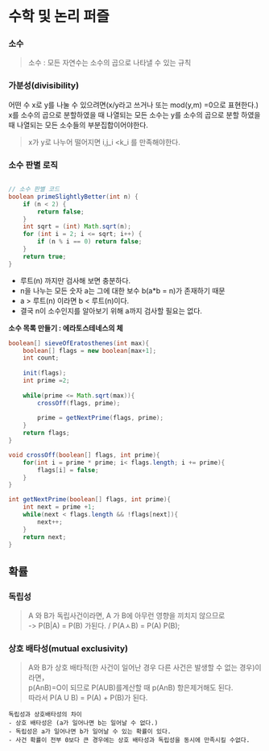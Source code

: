 # 수학 및 논리 퍼즐


### 소수

> 소수 : 모든 자연수는 소수의 곱으로 나타낼 수 있는 규칙


### 가분성(divisibility)

어떤 수 x로 y를 나눌 수 있으려면(x/y라고 쓰거나 또는 mod(y,m) =0으로 표현한다.)   
x를 소수의 곱으로 분할하였을 때 나열되는 모든 소수는 y를 소수의 곱으로 분할 하였을 때 나열되는 모든 소수들의 부분집합이어야한다.

> x가 y로 나누어 떨어지면 i,j_i <k_i 를 만족해야한다.


### 소수 판별 로직

```java

// 소수 판별 코드
boolean primeSlightlyBetter(int n) { 
    if (n < 2) { 
        return false; 
    } 
    int sqrt = (int) Math.sqrt(n); 
    for (int i = 2; i <= sqrt; i++) {
        if (n % i == 0) return false;
    }
    return true;
}
```
- 루트(n) 까지만 검사해 보면 충분하다.
- n을 나누는 모든 숫자 a는 그에 대한 보수 b(a*b = n)가 존재하기 때문
- a > 루트(n) 이라면 b < 루트(n)이다.
- 결국 n이 소수인지를 알아보기 위해 a까지 검사할 필요는 없다.

**소수 목록 만들기 : 에라토스테네스의 체**
```java
boolean[] sieveOfEratosthenes(int max){
    boolean[] flags = new boolean[max+1];
    int count;
    
    init(flags);
    int prime =2;
    
    while(prime <= Math.sqrt(max)){
        crossOff(flags, prime);
        
        prime = getNextPrime(flags, prime);
    }
    return flags;
}

void crossOff(boolean[] flags, int prime){
    for(int i = prime * prime; i< flags.length; i += prime){
        flags[i] = false;
    }
}

int getNextPrime(boolean[] flags, int prime){
    int next = prime +1;
    while(next < flags.length && !flags[next]){
        next++;
    }
    return next;
}
```

## 확률

### 독립성

>A 와 B가 독립사건이라면, A 가 B에 아무런 영향을 끼치지 않으므로   
> -> P(B|A) = P(B) 가된다. / P(AㅅB) = P(A) P(B);

### 상호 배타성(mutual exclusivity)

> A와 B가 상호 배타적(한 사건이 일어난 경우 다른 사건은 발생할 수 없는 경우)이라면，   
> p(AnB)=O이 되므로 P(AUB)를계산할 때 p(AnB) 항은제거해도 된다.   
> 따라서 P(A U B) = P(A) + P(B)가 된다. 


    독립성과 상호배타성의 차이
    - 상호 배타성은 (a가 일어나면 b는 일어날 수 없다.)   
    - 독립성은 a가 일어나면 b가 일어날 수 있는 확률이 있다. 
    - 사건 확률이 전부 0보다 큰 경우에는 상호 배타성과 독립성을 동시에 만족시킬 수없다.